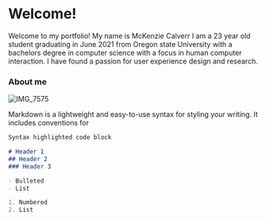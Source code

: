 
# Welcome! 

Welcome to my portfolio! My name is McKenzie Calverr I am a 23 year old student graduating in June 2021 from Oregon state University with a bachelors degree in computer science with a focus in human computer interaction. I have found a passion for user experience design and research. 

### About me

![IMG_7575](https://user-images.githubusercontent.com/32115142/114974553-75b33200-9e37-11eb-94b9-b3538f1a85f3.jpg)

Markdown is a lightweight and easy-to-use syntax for styling your writing. It includes conventions for

```markdown
Syntax highlighted code block

# Header 1
## Header 2
### Header 3

- Bulleted
- List

1. Numbered
2. List


